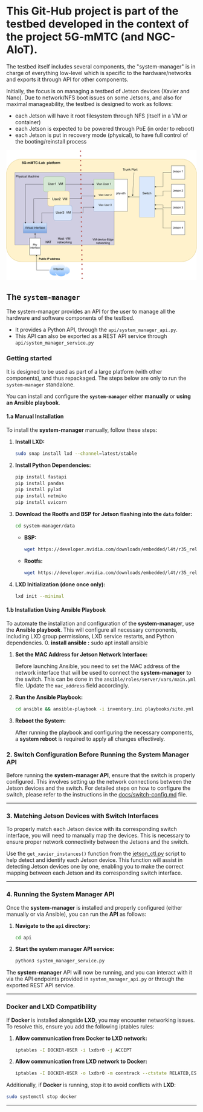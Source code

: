 # This Git-Hub project is part of the testbed developed in the context of the project 5G-mMTC (and NGC-AIoT).

The testbed itself includes several components, the "system-manager" is in charge of everything low-level which is 
specific to the hardware/networks and exports it through API for other components.

Initially, the focus is on managing a testbed of Jetson devices (Xavier and Nano).
Due to network/NFS boot issues on some Jetsons, and also for maximal manageability, the testbed is designed to work as
follows:
- each Jetson will have it root filesystem through NFS (itself in a VM or container)
- each Jetson is expected to be powered through PoE (in order to reboot)
- each Jetson is put in recovery mode (physical), to have full control of the booting/reinstall process

![network architecture](docs/figs/final_network_arch.png)

## The `system-manager`

The system-manager provides an API for the user to manage all the hardware and software components of the testbed.
- It provides a Python API, through the `api/system_manager_api.py`. 
- This API can also be exported as a REST API service through `api/system_manager_service.py`

### Getting started

It is designed to be used as part of a large platform (with other components), and thus repackaged.
The steps below are only to run the `system-manager` standalone.

You can install and configure the **`system-manager`** either **manually** or **using an Ansible playbook**.


#### **1.a Manual Installation**

To install the **system-manager** manually, follow these steps:

1. **Install LXD:**
   ```bash
   sudo snap install lxd --channel=latest/stable
   ```

2. **Install Python Dependencies:**
   ```bash
   pip install fastapi
   pip install pandas 
   pip install pylxd 
   pip install netmiko
   pip install uvicorn
   ```

3. **Download the Rootfs and BSP for Jetson flashing into the `data` folder:**
   ```bash
   cd system-manager/data
   ```

   - **BSP:**
     ```bash
     wget https://developer.nvidia.com/downloads/embedded/l4t/r35_release_v4.1/release/jetson_linux_r35.4.1_aarch64.tbz2
     ```

   - **Rootfs:**
     ```bash
     wget https://developer.nvidia.com/downloads/embedded/l4t/r35_release_v4.1/release/tegra_linux_sample-root-filesystem_r35.4.1_aarch64.tbz2
     ```

4. **LXD Initialization (done once only):**
   ```bash
   lxd init --minimal
   ```




#### **1.b Installation Using Ansible Playbook**

To automate the installation and configuration of the **system-manager**, use the **Ansible playbook**. This will configure all necessary components, including LXD group permissions, LXD service restarts, and Python dependencies.
0. **install ansible :**
  sudo apt install ansible 

1. **Set the MAC Address for Jetson Network Interface:**

   Before launching Ansible, you need to set the MAC address of the network interface that will be used to connect the **system-manager** to the switch. This can be done in the `ansible/roles/server/vars/main.yml` file. Update the `mac_address` field accordingly.

2. **Run the Ansible Playbook:**
   ```bash
   cd ansible && ansible-playbook -i inventory.ini playbooks/site.yml --ask-become-pass
   ```

3. **Reboot the System:**

   After running the playbook and configuring the necessary components, a **system reboot** is required to apply all changes effectively.


### **2. Switch Configuration Before Running the System Manager API**

Before running the **system-manager API**, ensure that the switch is properly configured. This involves setting up the network connections between the Jetson devices and the switch. For detailed steps on how to configure the switch, please refer to the instructions in the [docs/switch-config.md](docs/switch-config.md) file.

---
### **3. Matching Jetson Devices with Switch Interfaces**

To properly match each Jetson device with its corresponding switch interface, you will need to manually map the devices. This is necessary to ensure proper network connectivity between the Jetsons and the switch.

Use the `get_xavier_instances()` function from the [jetson_ctl.py](scripts/jetson_ctl.py) script to help detect and identify each Jetson device. This function will assist in detecting Jetson devices one by one, enabling you to make the correct mapping between each Jetson and its corresponding switch interface.

---

### **4. Running the System Manager API**

Once the **system-manager** is installed and properly configured (either manually or via Ansible), you can run the **API** as follows:

1. **Navigate to the `api` directory:**
   ```bash
   cd api
   ```

2. **Start the system manager API service:**
   ```bash
   python3 system_manager_service.py
   ```

The **system-manager** API will now be running, and you can interact with it via the API endpoints provided in `system_manager_api.py` or through the exported REST API service.



---

### **Docker and LXD Compatibility**

If **Docker** is installed alongside **LXD**, you may encounter networking issues. To resolve this, ensure you add the following iptables rules:

1. **Allow communication from Docker to LXD network:**
   ```bash
   iptables -I DOCKER-USER -i lxdbr0 -j ACCEPT
   ```
   
2. **Allow communication from LXD network to Docker:**
   ```bash
   iptables -I DOCKER-USER -o lxdbr0 -m conntrack --ctstate RELATED,ESTABLISHED -j ACCEPT
   ```

Additionally, if **Docker** is running, stop it to avoid conflicts with **LXD**:

```bash
sudo systemctl stop docker
```

---